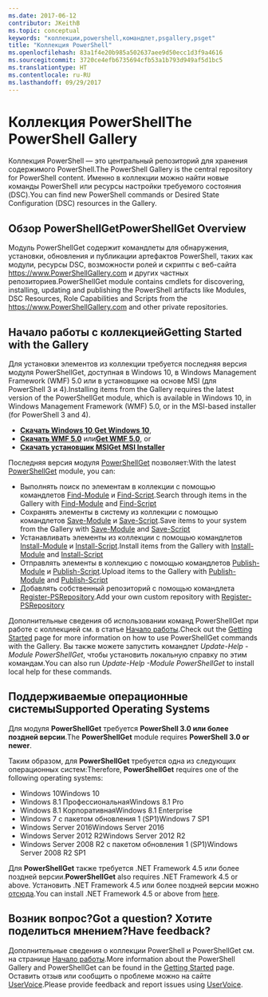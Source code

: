 ```yaml
---
ms.date: 2017-06-12
contributor: JKeithB
ms.topic: conceptual
keywords: "коллекции,powershell,командлет,psgallery,psget"
title: "Коллекция PowerShell"
ms.openlocfilehash: 83a1f4e20b985a502637aee9d50ecc1d3f9a4616
ms.sourcegitcommit: 3720ce4efb6735694cfb53a1b793d949af5d1bc5
ms.translationtype: HT
ms.contentlocale: ru-RU
ms.lasthandoff: 09/29/2017
---
```

# <a name="the-powershell-gallery"></a><span data-ttu-id="04d38-103">Коллекция PowerShell</span><span class="sxs-lookup"><span data-stu-id="04d38-103">The PowerShell Gallery</span></span>

<span data-ttu-id="04d38-104">Коллекция PowerShell — это центральный репозиторий для хранения содержимого PowerShell.</span><span class="sxs-lookup"><span data-stu-id="04d38-104">The PowerShell Gallery is the central repository for PowerShell content.</span></span> <span data-ttu-id="04d38-105">Именно в коллекции можно найти новые команды PowerShell или ресурсы настройки требуемого состояния (DSC).</span><span class="sxs-lookup"><span data-stu-id="04d38-105">You can find new PowerShell commands or Desired State Configuration (DSC) resources in the Gallery.</span></span>

## <a name="powershellget-overview"></a><span data-ttu-id="04d38-106">Обзор PowerShellGet</span><span class="sxs-lookup"><span data-stu-id="04d38-106">PowerShellGet Overview</span></span>

<span data-ttu-id="04d38-107">Модуль PowerShellGet содержит командлеты для обнаружения, установки, обновления и публикации артефактов PowerShell, таких как модули, ресурсы DSC, возможности ролей и скрипты с веб-сайта https://www.PowerShellGallery.com и других частных репозиториев.</span><span class="sxs-lookup"><span data-stu-id="04d38-107">PowerShellGet module contains cmdlets for discovering, installing, updating and publishing the PowerShell artifacts like Modules, DSC Resources, Role Capabilities and Scripts from the https://www.PowerShellGallery.com and other private repositories.</span></span>

## <a name="getting-started-with-the-gallery"></a><span data-ttu-id="04d38-108">Начало работы с коллекцией</span><span class="sxs-lookup"><span data-stu-id="04d38-108">Getting Started with the Gallery</span></span>

<span data-ttu-id="04d38-109">Для установки элементов из коллекции требуется последняя версия модуля PowerShellGet, доступная в Windows 10, в Windows Management Framework (WMF) 5.0 или в установщике на основе MSI (для PowerShell 3 и 4).</span><span class="sxs-lookup"><span data-stu-id="04d38-109">Installing items from the Gallery requires the latest version of the PowerShellGet module, which is available in Windows 10, in Windows Management Framework (WMF) 5.0, or in the MSI-based installer (for PowerShell 3 and 4).</span></span>

- <span data-ttu-id="04d38-110">[**Скачать Windows 10**](http://go.microsoft.com/fwlink/?LinkID=624830&clcid=0x409),</span><span class="sxs-lookup"><span data-stu-id="04d38-110">[**Get Windows 10**](http://go.microsoft.com/fwlink/?LinkID=624830&clcid=0x409),</span></span>
- <span data-ttu-id="04d38-111">[**Скачать WMF 5.0**](http://go.microsoft.com/fwlink/?LinkId=398175) или</span><span class="sxs-lookup"><span data-stu-id="04d38-111">[**Get WMF 5.0**](http://go.microsoft.com/fwlink/?LinkId=398175), or</span></span>
- [<span data-ttu-id="04d38-112">**Скачать установщик MSI**</span><span class="sxs-lookup"><span data-stu-id="04d38-112">**Get MSI Installer**</span></span>](http://go.microsoft.com/fwlink/?LinkID=746217&clcid=0x409)

<span data-ttu-id="04d38-113">Последняя версия модуля [PowerShellGet](http://go.microsoft.com/fwlink/?LinkID=760387&clcid=0x409) позволяет:</span><span class="sxs-lookup"><span data-stu-id="04d38-113">With the latest [PowerShellGet](http://go.microsoft.com/fwlink/?LinkID=760387&clcid=0x409) module, you can:</span></span>

-   <span data-ttu-id="04d38-114">Выполнять поиск по элементам в коллекции с помощью командлетов [Find-Module](https://go.microsoft.com/fwlink/?LinkId=821658) и [Find-Script](https://go.microsoft.com/fwlink/?LinkId=822322).</span><span class="sxs-lookup"><span data-stu-id="04d38-114">Search through items in the Gallery with [Find-Module](https://go.microsoft.com/fwlink/?LinkId=821658) and [Find-Script](https://go.microsoft.com/fwlink/?LinkId=822322)</span></span>
-   <span data-ttu-id="04d38-115">Сохранять элементы в систему из коллекции с помощью командлетов [Save-Module](https://go.microsoft.com/fwlink/?LinkId=821669) и [Save-Script](https://go.microsoft.com/fwlink/?LinkId=822334).</span><span class="sxs-lookup"><span data-stu-id="04d38-115">Save items to your system from the Gallery with [Save-Module](https://go.microsoft.com/fwlink/?LinkId=821669) and [Save-Script](https://go.microsoft.com/fwlink/?LinkId=822334)</span></span>
-   <span data-ttu-id="04d38-116">Устанавливать элементы из коллекции с помощью командлетов [Install-Module](https://go.microsoft.com/fwlink/?LinkId=821663) и [Install-Script](https://go.microsoft.com/fwlink/?LinkId=822327).</span><span class="sxs-lookup"><span data-stu-id="04d38-116">Install items from the Gallery with [Install-Module](https://go.microsoft.com/fwlink/?LinkId=821663) and [Install-Script](https://go.microsoft.com/fwlink/?LinkId=822327)</span></span>
-   <span data-ttu-id="04d38-117">Отправлять элементы в коллекцию с помощью командлетов [Publish-Module](https://go.microsoft.com/fwlink/?LinkId=821666) и [Publish-Script](https://go.microsoft.com/fwlink/?LinkId=822331).</span><span class="sxs-lookup"><span data-stu-id="04d38-117">Upload items to the Gallery with [Publish-Module](https://go.microsoft.com/fwlink/?LinkId=821666) and [Publish-Script](https://go.microsoft.com/fwlink/?LinkId=822331)</span></span>
-   <span data-ttu-id="04d38-118">Добавлять собственный репозиторий с помощью командлета [Register-PSRepository](https://go.microsoft.com/fwlink/?LinkId=821668).</span><span class="sxs-lookup"><span data-stu-id="04d38-118">Add your own custom repository with [Register-PSRepository](https://go.microsoft.com/fwlink/?LinkId=821668)</span></span>

<span data-ttu-id="04d38-119">Дополнительные сведения об использовании команд PowerShellGet при работе с коллекцией см. в статье [Начало работы](psgallery/psgallery_gettingstarted.md).</span><span class="sxs-lookup"><span data-stu-id="04d38-119">Check out the [Getting Started](psgallery/psgallery_gettingstarted.md) page for more information on how to use PowerShellGet commands with the Gallery.</span></span> <span data-ttu-id="04d38-120">Вы также можете запустить командлет *Update-Help -Module PowerShellGet*, чтобы установить локальную справку по этим командам.</span><span class="sxs-lookup"><span data-stu-id="04d38-120">You can also run *Update-Help -Module PowerShellGet* to install local help for these commands.</span></span>

## <a name="supported-operating-systems"></a><span data-ttu-id="04d38-121">Поддерживаемые операционные системы</span><span class="sxs-lookup"><span data-stu-id="04d38-121">Supported Operating Systems</span></span>

<span data-ttu-id="04d38-122">Для модуля **PowerShellGet** требуется **PowerShell 3.0 или более поздней версии**.</span><span class="sxs-lookup"><span data-stu-id="04d38-122">The **PowerShellGet** module requires **PowerShell 3.0 or newer**.</span></span>

<span data-ttu-id="04d38-123">Таким образом, для **PowerShellGet** требуется одна из следующих операционных систем:</span><span class="sxs-lookup"><span data-stu-id="04d38-123">Therefore, **PowerShellGet** requires one of the following operating systems:</span></span>

- <span data-ttu-id="04d38-124">Windows 10</span><span class="sxs-lookup"><span data-stu-id="04d38-124">Windows 10</span></span>
- <span data-ttu-id="04d38-125">Windows 8.1 Профессиональная</span><span class="sxs-lookup"><span data-stu-id="04d38-125">Windows 8.1 Pro</span></span>
- <span data-ttu-id="04d38-126">Windows 8.1 Корпоративная</span><span class="sxs-lookup"><span data-stu-id="04d38-126">Windows 8.1 Enterprise</span></span>
- <span data-ttu-id="04d38-127">Windows 7 с пакетом обновления 1 (SP1)</span><span class="sxs-lookup"><span data-stu-id="04d38-127">Windows 7 SP1</span></span>
- <span data-ttu-id="04d38-128">Windows Server 2016</span><span class="sxs-lookup"><span data-stu-id="04d38-128">Windows Server 2016</span></span>
- <span data-ttu-id="04d38-129">Windows Server 2012 R2</span><span class="sxs-lookup"><span data-stu-id="04d38-129">Windows Server 2012 R2</span></span>
- <span data-ttu-id="04d38-130">Windows Server 2008 R2 с пакетом обновления 1 (SP1)</span><span class="sxs-lookup"><span data-stu-id="04d38-130">Windows Server 2008 R2 SP1</span></span>

<span data-ttu-id="04d38-131">Для **PowerShellGet** также требуется .NET Framework 4.5 или более поздней версии.</span><span class="sxs-lookup"><span data-stu-id="04d38-131">**PowerShellGet** also  requires .NET Framework 4.5 or above.</span></span> <span data-ttu-id="04d38-132">Установить .NET Framework 4.5 или более поздней версии можно [отсюда](https://msdn.microsoft.com/en-us/library/5a4x27ek.aspx).</span><span class="sxs-lookup"><span data-stu-id="04d38-132">You can install .NET Framework 4.5 or above from [here](https://msdn.microsoft.com/en-us/library/5a4x27ek.aspx).</span></span>


## <a name="got-a-question-have-feedback"></a><span data-ttu-id="04d38-133">Возник вопрос?</span><span class="sxs-lookup"><span data-stu-id="04d38-133">Got a question?</span></span> <span data-ttu-id="04d38-134">Хотите поделиться мнением?</span><span class="sxs-lookup"><span data-stu-id="04d38-134">Have feedback?</span></span>

<span data-ttu-id="04d38-135">Дополнительные сведения о коллекции PowerShell и PowerShellGet см. на странице [Начало работы](psgallery/psgallery_gettingstarted.md).</span><span class="sxs-lookup"><span data-stu-id="04d38-135">More information about the PowerShell Gallery and PowerShellGet can be found in the [Getting Started](psgallery/psgallery_gettingstarted.md) page.</span></span> <span data-ttu-id="04d38-136">Оставить отзыв или сообщить о проблеме можно на сайте [UserVoice](http://windowsserver.uservoice.com/forums/301869-powershell).</span><span class="sxs-lookup"><span data-stu-id="04d38-136">Please provide feedback and report issues using [UserVoice](http://windowsserver.uservoice.com/forums/301869-powershell).</span></span>

